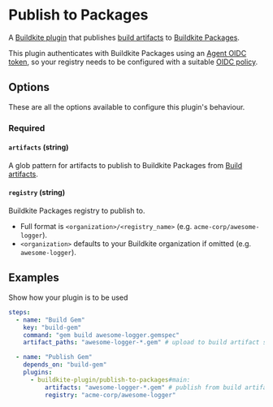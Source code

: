 # Publish to Packages

A [Buildkite plugin](https://buildkite.com/docs/agent/v3/plugins) that publishes [build artifacts](https://buildkite.com/docs/pipelines/artifacts) to [Buildkite Packages](https://buildkite.com/packages).

This plugin authenticates with Buildkite Packages using an [Agent OIDC token](https://buildkite.com/docs/agent/v3/cli-oidc), so your registry needs to be configured with a suitable [OIDC policy](https://buildkite.com/docs/packages/security/oidc#define-an-oidc-policy-for-a-registry).

## Options

These are all the options available to configure this plugin's behaviour.

### Required

#### `artifacts` (string)

A glob pattern for artifacts to publish to Buildkite Packages from [Build artifacts](https://buildkite.com/docs/pipelines/artifacts).

#### `registry` (string)

Buildkite Packages registry to publish to.

- Full format is `<organization>/<registry_name>` (e.g. `acme-corp/awesome-logger`).
- `<organization>` defaults to your Buildkite organization if omitted (e.g. `awesome-logger`).

## Examples

Show how your plugin is to be used

```yaml
steps:
  - name: "Build Gem"
    key: "build-gem"
    command: "gem build awesome-logger.gemspec"
    artifact_paths: "awesome-logger-*.gem" # upload to build artifact storage

  - name: "Publish Gem"
    depends_on: "build-gem"
    plugins:
      - buildkite-plugin/publish-to-packages#main:
          artifacts: "awesome-logger-*.gem" # publish from build artifact storage
          registry: "acme-corp/awesome-logger"
```
